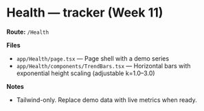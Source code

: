 # Health — tracker (Week 11)

**Route:** `/Health`

**Files**
- `app/Health/page.tsx` — Page shell with a demo series
- `app/Health/components/TrendBars.tsx` — Horizontal bars with exponential height scaling (adjustable k=1.0–3.0)

**Notes**
- Tailwind-only. Replace demo data with live metrics when ready.
